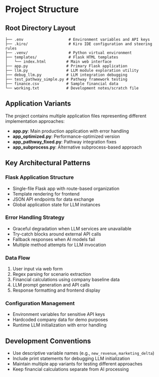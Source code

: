 # Project Structure

## Root Directory Layout
```
├── .env                    # Environment variables and API keys
├── .kiro/                  # Kiro IDE configuration and steering rules
├── .venv/                  # Python virtual environment
├── templates/              # Flask HTML templates
│   └── index.html         # Main web interface
├── app.py                 # Primary Flask application
├── llm.py                 # LLM module exploration utility
├── debug_llm.py           # LLM integration debugging
├── test_pathway_simple.py # Pathway framework testing
├── finance.csv            # Sample financial data
└── working.txt            # Development notes/scratch file
```

## Application Variants
The project contains multiple application files representing different implementation approaches:

- **app.py**: Main production application with error handling
- **app_optimized.py**: Performance-optimized version
- **app_pathway_fixed.py**: Pathway integration fixes
- **app_subprocess.py**: Alternative subprocess-based approach

## Key Architectural Patterns

### Flask Application Structure
- Single-file Flask app with route-based organization
- Template rendering for frontend
- JSON API endpoints for data exchange
- Global application state for LLM instances

### Error Handling Strategy
- Graceful degradation when LLM services are unavailable
- Try-catch blocks around external API calls
- Fallback responses when AI models fail
- Multiple method attempts for LLM invocation

### Data Flow
1. User input via web form
2. Regex parsing for scenario extraction
3. Financial calculations using company baseline data
4. LLM prompt generation and API calls
5. Response formatting and frontend display

### Configuration Management
- Environment variables for sensitive API keys
- Hardcoded company data for demo purposes
- Runtime LLM initialization with error handling

## Development Conventions
- Use descriptive variable names (e.g., `new_revenue`, `marketing_delta`)
- Include print statements for debugging LLM initialization
- Maintain multiple app variants for testing different approaches
- Keep financial calculations separate from AI processing